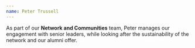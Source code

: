 ```yaml
---
name: Peter Trussell
---
```

As part of our **Network and Communities** team, Peter manages our engagement with senior leaders, while looking after the sustainability of the network and our alumni offer.